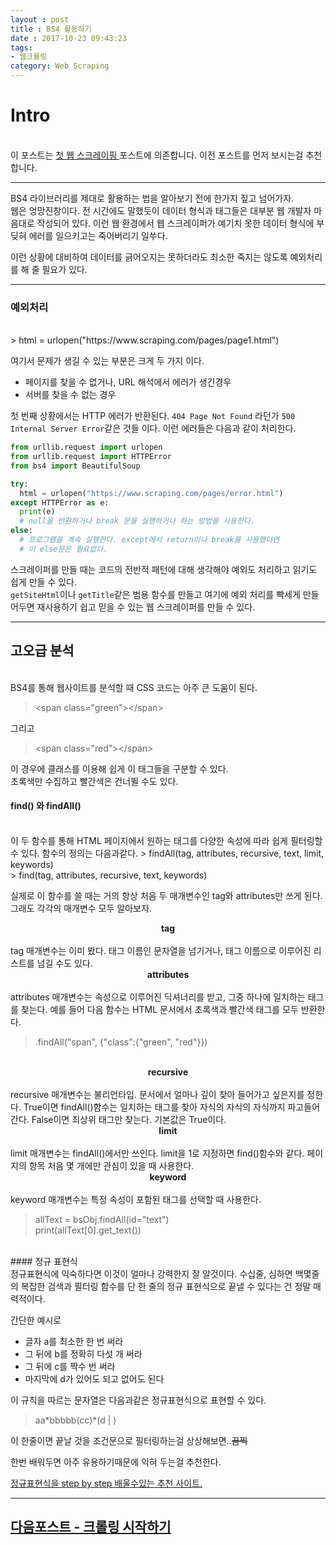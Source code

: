```yaml
---
layout : post
title : BS4 활용하기
date : 2017-10-23 09:43:23
tags:
- 웹크롤링
category: Web Scraping
---
```


# Intro
<br>
이 포스트는 <a href="https://cozy-ho.github.io/web%20scraping/2017/10/20/%EC%B2%AB-%EC%9B%B9-%EC%8A%A4%ED%81%AC%EB%A0%88%EC%9D%B4%ED%95%91.html" target="_blank"> 첫 웹 스크레이핑 </a>포스트에 의존합니다. 이전 포스트를 먼저 보시는걸 추천합니다.

---

BS4 라이브러리를 제대로 활용하는 법을 알아보기 전에 한가지 짚고 넘어가자.<br>웹은 엉망진창이다. 전 시간에도 말했듯이 데이터 형식과 태그들은 대부분 웹 개발자 마음대로 작성되어 있다. 이런 웹 환경에서 웹 스크레이퍼가 예기치 못한 데이터 형식에 부딪혀 에러를 일으키고는 죽어버리기 일쑤다.

이런 상황에 대비하여 데이터를 긁어오지는 못하더라도 최소한 죽지는 않도록 예외처리를 해 줄 필요가 있다.

---

### 예외처리
<br>
> html = urlopen("https://www.scraping.com/pages/page1.html")

여기서 문제가 생길 수 있는 부분은 크게 두 가지 이다.
- 페이지를 찾을 수 없거나, URL 해석에서 에러가 생긴경우
- 서버를 찾을 수 없는 경우

첫 번째 상황에서는 HTTP 에러가 반환된다. `404 Page Not Found` 라던가 `500 Internal Server Error`같은 것들 이다. 이런 에러들은 다음과 같이 처리한다.
```python
from urllib.request import urlopen
from urllib.request import HTTPError
from bs4 import BeautifulSoup

try:
  html = urlopen("https://www.scraping.com/pages/error.html")
except HTTPError as e:
  print(e)
  # null을 반환하거나 break 문을 실행하거나 하는 방법을 사용한다.
else:
  # 프로그램을 계속 실행한다. except에서 return이나 break를 사용했다면
  # 이 else문은 필요없다.
```
스크레이퍼를 만들 때는 코드의 전반적 패턴에 대해 생각해야 예외도 처리하고 읽기도 쉽게 만들 수 있다.<br>`getSiteHtml`이나 `getTitle`같은 범용 함수를 만들고 여기에 예외 처리를 빡세게 만들어두면 재사용하기 쉽고 믿을 수 있는 웹 스크레이퍼를 만들 수 있다.

---

## 고오급 분석
<br>
BS4를 통해 웹사이트를 분석할 때 CSS 코드는 아주 큰 도움이 된다.

> \<span class="green">\</span>

그리고

> \<span class="red">\</span>

이 경우에 클래스를 이용해 쉽게 이 태그들을 구분할 수 있다.<br>초록색만 수집하고 빨간색은 건너뛸 수도 있다.

#### find() 와 findAll()
<br>
이 두 함수를 통해 HTML 페이지에서 원하는 태그를 다양한 속성에 따라 쉽게 필터링할 수 있다. 함수의 정의는 다음과같다.
> findAll(tag, attributes, recursive, text, limit, keywords)<br>
> find(tag, attributes, recursive, text, keywords)

실제로 이 함수를 쓸 때는 거의 항상 처음 두 매개변수인 tag와 attributes만 쓰게 된다. 그래도 각각의 매개변수 모두 알아보자.

<center><strong>tag</strong></center><br>
tag 매개변수는 이미 봤다. 태그 이름인 문자열을 넘기거나, 태그 이름으로 이루어진 리스트를 넘길 수도 있다.
<br>

<center><strong>attributes</strong></center><br>
attributes 매개변수는 속성으로 이루어진 딕셔너리를 받고, 그중 하나에 일치하는 태그를 찾는다. 예를 들어 다음 함수는 HTML 문서에서 초록색과 빨간색 태그를 모두 반환한다.

> .findAll("span", {"class":{"green", "red"}})
<br>

<center><strong>recursive</strong></center><br>
recursive 매개변수는 불리언타입. 문서에서 얼마나 깊이 찾아 들어가고 싶은지를 정한다. True이면 findAll()함수는 일치하는 태그를 찾아 자식의 자식의 자식까지 파고들어간다. False이면 최상위 태그만 찾는다. 기본값은 True이다.
<br>

<center><strong>limit</strong></center><br>
limit 매개변수는 findAll()에서만 쓰인다. limit을 1로 지정하면 find()함수와 같다. 페이지의 항목 처음 몇 개에만 관심이 있을 때 사용한다.
<br>

<center><strong>keyword</strong></center><br>
keyword 매개변수는 특정 속성이 포함된 태그를 선택할 때 사용한다.

> allText = bsObj.findAll(id="text")<br>
> print(allText[0].get_text())

<br>
#### 정규 표현식
<br>
정규표현식에 익숙하다면 이것이 얼마나 강력한지 잘 알것이다. 수십줄, 심하면 백몇줄의 복잡한 검색과 필터링 함수를 단 한 줄의 정규 표현식으로 끝낼 수 있다는 건 정말 매력적이다.

간단한 예시로
- 글자 a를 최소한 한 번 써라
- 그 뒤에 b를 정확히 다섯 개 써라
- 그 뒤에 c를 짝수 번 써라
- 마지막에 d가 있어도 되고 없어도 된다

이 규칙을 따르는 문자열은 다음과같은 정규표현식으로 표현할 수 있다.
> aa\*bbbbb(cc)\*(d \| )

이 한줄이면 끝날 것을 조건문으로 필터링하는걸 상상해보면..~~끔찍~~

한번 배워두면 아주 유용하기때문에 익혀 두는걸 추천한다.

<a href="https://regexone.com/" target="_blank">정규표현식을 step by step 배울수있는 추천 사이트.</a>

---

<h2><a href="https://cozy-ho.github.io/web%20scraping/2017/10/23/%ED%81%AC%EB%A1%A4%EB%A7%81-%EC%8B%9C%EC%9E%91%ED%95%98%EA%B8%B0.html" target="_blank">다음포스트 - 크롤링 시작하기</a></h2>
